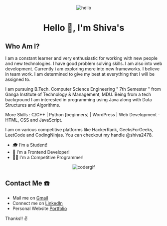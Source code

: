 <p align="center"> <img src="https://raw.githubusercontent.com/Vrindagupta6828/Vrindagupta6828/master/assest/hello.gif" alt="hello" /> </p>
<h1 align="center">Hello 👋, I'm Shiva's</h1>

## Who Am I?

I am a constant learner and very enthusiastic for working with new people and new technologies. I have good problem solving skills. I am also into web development. Currently i am exploring more into new frameworks. I believe in team work. I am determined to give my best at everything that I will be assigned to.

I am pursuing B.Tech. Computer Science Engineering " 7th Semester " from Ganga Institute of Technology & Management, MDU. Being from a tech background I am interested in programming using Java along with Data Structures and Algorithms.

More Skills : C/C++ | Python [beginners] | WordPress | Web Development - HTML, CSS and JavaScript.

I am on various competitive platforms like HackerRank, GeeksForGeeks, LeetCode and CodingNinjas. 
You can checkout my handle @shiva2478.

- 🎓 I’m a Student!
- 🎨 I’m a Frontend Developer!
- 🧑‍💻 I'm a Competitive Programmer!

<p align="center"> <img src="https://raw.githubusercontent.com/vrindagupta6828/vrindagupta6828/master/assest/coder.gif" alt="codergif" /> </p>


## Contact Me ☎️

* Mail me on [Gmail](beingshiva78@gmail.com) 
* Connect me on [LinkedIn](linkedin.com/in/shiva2478)
* Personal Website [Portfolio](https://shivajr78.netlify.app/)

Thanks!! ✌️

